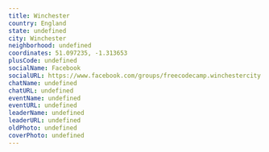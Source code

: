 ```yaml
---
title: Winchester
country: England
state: undefined
city: Winchester
neighborhood: undefined
coordinates: 51.097235, -1.313653
plusCode: undefined
socialName: Facebook
socialURL: https://www.facebook.com/groups/freecodecamp.winchestercity
chatName: undefined
chatURL: undefined
eventName: undefined
eventURL: undefined
leaderName: undefined
leaderURL: undefined
oldPhoto: undefined
coverPhoto: undefined
---
```

